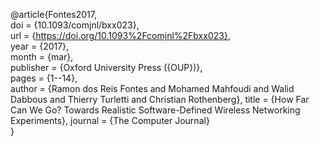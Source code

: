 @article{Fontes2017,  
  doi = {10.1093/comjnl/bxx023},  
  url = {https://doi.org/10.1093%2Fcomjnl%2Fbxx023},  
  year  = {2017},  
  month = {mar},  
  publisher = {Oxford University Press ({OUP})},  
  pages = {1--14},  
  author = {Ramon dos Reis Fontes and Mohamed Mahfoudi and Walid Dabbous and Thierry Turletti and Christian Rothenberg},
  title = {How Far Can We Go? Towards Realistic Software-Defined Wireless Networking Experiments},
  journal = {The Computer Journal}  
}  
